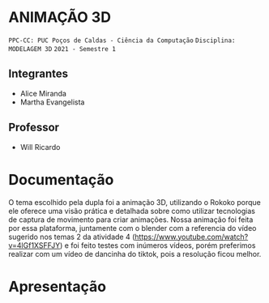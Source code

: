 # ANIMAÇÃO 3D

`PPC-CC: PUC Poços de Caldas - Ciência da Computação`
`Disciplina: MODELAGEM 3D`
`2021 - Semestre 1`

## Integrantes

- Alice Miranda
- Martha Evangelista

## Professor

- Will Ricardo

# Documentação

O tema escolhido pela dupla foi a animação 3D, utilizando o Rokoko porque ele oferece uma visão prática e detalhada sobre como utilizar tecnologias de captura de movimento para criar animações. Nossa animação foi feita por essa plataforma, juntamente com o blender com a referencia do vídeo sugerido nos temas 2 da atividade 4 (https://www.youtube.com/watch?v=4lGf1XSFFJY) e foi feito testes com inúmeros vídeos, porém preferimos realizar com um vídeo de dancinha do tiktok, pois a resolução ficou melhor.

# Apresentação








